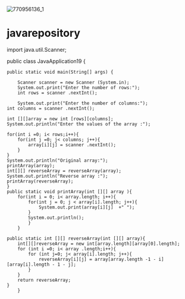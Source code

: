 ![770956136_1](https://user-images.githubusercontent.com/128860534/227654296-b7976948-9724-4418-8b6d-cc776fa3234e.jpg)
# javarepository

import java.util.Scanner;

public class JavaApplication19 {

    public static void main(String[] args) {
 
        Scanner scanner = new Scanner (System.in);
        System.out.print("Enter the number of rows:");
        int rows = scanner .nextInt();
    
        System.out.print("Enter the number of columns:");
    int columns = scanner .nextInt();
    
    int [][]array = new int [rows][columns];
    System.out.println("Enter the values of the array :");
    
    for(int i =0; i< rows;i++){
        for(int j =0; j< columns; j++){
            array[i][j] = scanner .nextInt();
        }
    }
    System.out.println("Original array:");
    printArray(array);
    int[][] reverseArray = reverseArray(array);
    System.out.println("Reverse array :");
    printArray(reverseArray);
    }
    public static void printArray(int [][] array ){
        for(int i = 0; i< array.length; i++){
            for(int j = 0; j < array[i].length; j++){
                System.out.print(array[i][j]  +" ");
            }
            System.out.println();
            }
        }
    
    public static int [][] reverseArray(int [][] array){
        int[][]reverseArray = new int[array.length][array[0].length];
        for (int i =0; i< array .length;i++){
            for (int j=0; j< array[i].length; j++){
                reverseArray[i][j] = array[array.length -1 - i][array[i].length - 1 - j];
            }
        }
        return reverseArray;
    }
        }
    
    
